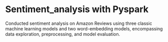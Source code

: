 # Sentiment_analysis with Pyspark

Conducted sentiment analysis on Amazon Reviews using three classic machine learning models and two word-embedding models, encompassing data exploration, preprocessing, and model evaluation. 
